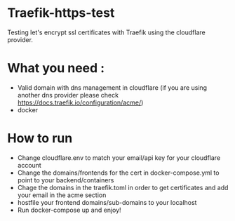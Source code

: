 # Traefik-https-test
Testing let's encrypt ssl certificates with Traefik using the cloudflare provider.

# What you need : 
- Valid domain with dns management in cloudflare (if you are using another dns provider please check https://docs.traefik.io/configuration/acme/)
- docker

# How to run 
- Change cloudflare.env to match your email/api key for your cloudflare account
- Change the domains/frontends for the cert in docker-compose.yml to point to your backend/containers
- Chage the domains in the traefik.toml in order to get certificates and add your email in the acme section
- hostfile your frontend domains/sub-domains to your localhost
- Run docker-compose up and enjoy!

